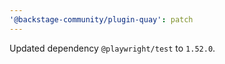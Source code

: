 ```yaml
---
'@backstage-community/plugin-quay': patch
---
```


Updated dependency `@playwright/test` to `1.52.0`.
